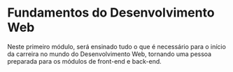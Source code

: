 # Fundamentos do Desenvolvimento Web

Neste primeiro módulo, será ensinado tudo o que é necessário para o início da carreira no mundo do Desenvolvimento Web, tornando uma pessoa preparada para os módulos de front-end e back-end.
